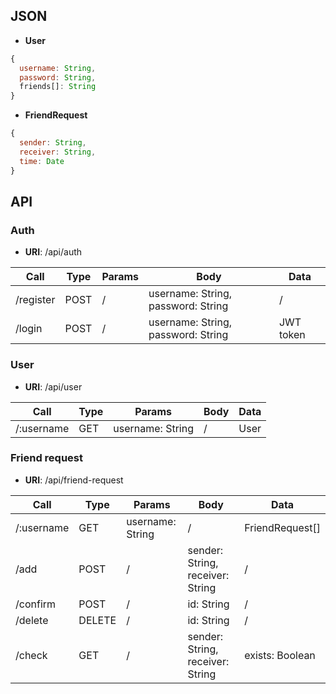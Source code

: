 ## JSON

* **User**
```javascript
{
  username: String,
  password: String,
  friends[]: String
}
```

* **FriendRequest**
```javascript
{
  sender: String,
  receiver: String,
  time: Date
}
```

## API

### Auth
* **URI**: /api/auth

| Call       | Type    | Params                | Body                                    | Data                  |
|------------|---------|-----------------------|-----------------------------------------|-----------------------|
| /register  | POST    | /                     | username: String, password: String      | /                     |
| /login     | POST    | /                     | username: String, password: String      | JWT token             |

### User
* **URI**: /api/user

| Call       | Type    | Params                | Body                                    | Data                  |
|------------|---------|-----------------------|-----------------------------------------|-----------------------|
| /:username | GET     | username: String      | /                                       | User                  |

### Friend request
* **URI**: /api/friend-request

| Call       | Type    | Params                | Body                                    | Data                  |
|------------|---------|-----------------------|-----------------------------------------|-----------------------|
| /:username | GET     | username: String      | /                                       | FriendRequest[]       |
| /add       | POST    | /                     | sender: String, receiver: String        | /                     |
| /confirm   | POST    | /                     | id: String                              | /                     |
| /delete    | DELETE  | /                     | id: String                              | /                     |
| /check     | GET     | /                     | sender: String, receiver: String        | exists: Boolean       |
